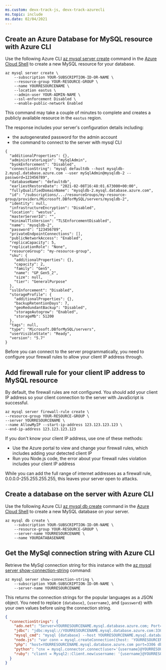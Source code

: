 ```yaml
---
ms.custom: devx-track-js, devx-track-azurecli
ms.topic: include
ms.date: 02/04/2021
---
```



## Create an Azure Database for MySQL resource with Azure CLI

Use the following Azure CLI [az mysql server create](/cli/azure/mysql/server#az-mysql-server-create) command in the [Azure Cloud Shell](https://shell.azure.com) to create a new MySQL resource for your database. 

```azurecli
az mysql server create \
    --subscription YOUR-SUBSCRIPTION-ID-OR-NAME \
    --resource-group YOUR-RESOURCE-GROUP \
    --name YOURRESOURCENAME \
    --location eastus \
    --admin-user YOUR-ADMIN-NAME \
    --ssl-enforcement Disabled \
    --enable-public-network Enabled 
```

This command may take a couple of minutes to complete and creates a publicly available resource in the `eastus` region. 

The response includes your server's configuration details including: 
* the autogenerated password for the admin account
* the command to connect to the server with mysql CLI

```text
{
  "additionalProperties": {},
  "administratorLogin": "mySqlAdmin",
  "byokEnforcement": "Disabled",
  "connectionString": "mysql defaultdb --host mysqldb-2.mysql.database.azure.com --user mySqlAdmin@mysqldb-2 --password=123456789",
  "databaseName": "defaultdb",
  "earliestRestoreDate": "2021-02-08T16:48:01.673000+00:00",
  "fullyQualifiedDomainName": "mysqldb-2.mysql.database.azure.com",
  "id": "/subscriptions/.../resourceGroups/my-resource-group/providers/Microsoft.DBforMySQL/servers/mysqldb-2",
  "identity": null,
  "infrastructureEncryption": "Disabled",
  "location": "westus",
  "masterServerId": "",
  "minimalTlsVersion": "TLSEnforcementDisabled",
  "name": "mysqldb-2",
  "password": "123456789",
  "privateEndpointConnections": [],
  "publicNetworkAccess": "Enabled",
  "replicaCapacity": 5,
  "replicationRole": "None",
  "resourceGroup": "my-resource-group",
  "sku": {
    "additionalProperties": {},
    "capacity": 2,
    "family": "Gen5",
    "name": "GP_Gen5_2",
    "size": null,
    "tier": "GeneralPurpose"
  },
  "sslEnforcement": "Disabled",
  "storageProfile": {
    "additionalProperties": {},
    "backupRetentionDays": 7,
    "geoRedundantBackup": "Disabled",
    "storageAutogrow": "Enabled",
    "storageMb": 51200
  },
  "tags": null,
  "type": "Microsoft.DBforMySQL/servers",
  "userVisibleState": "Ready",
  "version": "5.7"
}
```

Before you can connect to the server programmatically, you need to configure your firewall rules to allow your client IP address through. 

## Add firewall rule for your client IP address to MySQL resource

By default, the firewall rules are not configured. You should add your client IP address so your client connection to the server with JavaScript is successful.

```azurecli
az mysql server firewall-rule create \
--resource-group YOUR-RESOURCE-GROUP \
--server YOURRESOURCENAME \
--name AllowMyIP --start-ip-address 123.123.123.123 \
--end-ip-address 123.123.123.123
```

If you don't know your client IP address, use one of these methods:
* Use the Azure portal to view and change your firewall rules, which includes adding your detected client IP
* Run you Node.js code, the error about your firewall rules violation includes your client IP address

While you can add the full range of internet addresses as a firewall rule, 0.0.0.0-255.255.255.255, this leaves your server open to attacks. 

## Create a database on the server with Azure CLI

Use the following Azure CLI [az mysql db create](/cli/azure/mysql/db#az-mysql-db-create) command in the [Azure Cloud Shell](https://shell.azure.com) to create a new MySQL database on your server. 

```azurecli
az mysql db create \
    --subscription YOUR-SUBSCRIPTION-ID-OR-NAME \
    --resource-group YOUR-RESOURCE-GROUP \
    --server-name YOURRESOURCENAME \
    --name YOURDATABASENAME
```


## Get the MySql connection string with Azure CLI

Retrieve the MySql connection string for this instance with the [az mysql server show-connection-string](/cli/azure/mysql/server#az-mysql-server-show-connection-string) command:

```azurecli
az mysql server show-connection-string \
    --subscription YOUR-SUBSCRIPTION-ID-OR-NAME \
    --server-name YOURRESOURCENAME
```

This returns the connection strings for the popular languages as a JSON object. You need to replace `{database}`, `{username}`, and `{password}` with your own values before using the connection string. 

```json
{
  "connectionStrings": {
    "ado.net": "Server=YOURRESOURCENAME.mysql.database.azure.com; Port=3306; Database={database}; Uid={username}@YOURRESOURCENAME; Pwd={password}",
    "jdbc": "jdbc:mysql://YOURRESOURCENAME.mysql.database.azure.com:3306/{database}?user={username}@YOURRESOURCENAME&password={password}",
    "mysql_cmd": "mysql {database} --host YOURRESOURCENAME.mysql.database.azure.com --user {username}@YOURRESOURCENAME --password={password}",
    "node.js": "var conn = mysql.createConnection({host: 'YOURRESOURCENAME.mysql.database.azure.com', user: '{username}@YOURRESOURCENAME',password: {password}, database: {database}, port: 3306});",
    "php": "host=YOURRESOURCENAME.mysql.database.azure.com port=3306 dbname={database} user={username}@YOURRESOURCENAME password={password}",
    "python": "cnx = mysql.connector.connect(user='{username}@YOURRESOURCENAME', password='{password}', host='YOURRESOURCENAME.mysql.database.azure.com', port=3306, database='{database}')",
    "ruby": "client = Mysql2::Client.new(username: '{username}@YOURRESOURCENAME', password: '{password}', database: '{database}', host: 'YOURRESOURCENAME.mysql.database.azure.com', port: 3306)"
  }
}
``` 